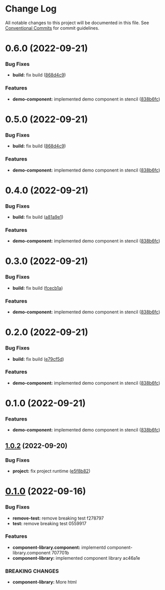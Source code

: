 # Change Log

All notable changes to this project will be documented in this file.
See [Conventional Commits](https://conventionalcommits.org) for commit guidelines.

# 0.6.0 (2022-09-21)


### Bug Fixes

* **build:** fix build ([868d4c9](https://github.com/vrapalis/corporate-design-system-blueprint/commit/868d4c9a112952b0f1f1efab26ca746ae56b913b))


### Features

* **demo-component:** implemented demo component in stencil ([838b6fc](https://github.com/vrapalis/corporate-design-system-blueprint/commit/838b6fca8171d8091508826ac9b1c12fff7669f4))





# 0.5.0 (2022-09-21)


### Bug Fixes

* **build:** fix build ([868d4c9](https://github.com/vrapalis/corporate-design-system-blueprint/commit/868d4c9a112952b0f1f1efab26ca746ae56b913b))


### Features

* **demo-component:** implemented demo component in stencil ([838b6fc](https://github.com/vrapalis/corporate-design-system-blueprint/commit/838b6fca8171d8091508826ac9b1c12fff7669f4))





# 0.4.0 (2022-09-21)


### Bug Fixes

* **build:** fix build ([a81a9e1](https://github.com/vrapalis/corporate-design-system-blueprint/commit/a81a9e10145c9af081f57ff6ac1b5b5af7f6ea5e))


### Features

* **demo-component:** implemented demo component in stencil ([838b6fc](https://github.com/vrapalis/corporate-design-system-blueprint/commit/838b6fca8171d8091508826ac9b1c12fff7669f4))





# 0.3.0 (2022-09-21)


### Bug Fixes

* **build:** fix build ([fcecb1a](https://github.com/vrapalis/corporate-design-system-blueprint/commit/fcecb1a7102b0ad55a869ff70eba05b03b6cce8c))


### Features

* **demo-component:** implemented demo component in stencil ([838b6fc](https://github.com/vrapalis/corporate-design-system-blueprint/commit/838b6fca8171d8091508826ac9b1c12fff7669f4))





# 0.2.0 (2022-09-21)


### Bug Fixes

* **build:** fix build ([e79cf5d](https://github.com/vrapalis/corporate-design-system-blueprint/commit/e79cf5d813aad705778864a04f264b4cd88a4fe0))


### Features

* **demo-component:** implemented demo component in stencil ([838b6fc](https://github.com/vrapalis/corporate-design-system-blueprint/commit/838b6fca8171d8091508826ac9b1c12fff7669f4))





# 0.1.0 (2022-09-21)


### Features

* **demo-component:** implemented demo component in stencil ([838b6fc](https://github.com/vrapalis/corporate-design-system-blueprint/commit/838b6fca8171d8091508826ac9b1c12fff7669f4))





## [1.0.2](https://github.com/vrapalis/corporate-design-system-blueprint/compare/v0.1.0...v1.0.2) (2022-09-20)


### Bug Fixes

* **project:** fix project runtime ([e5f8b82](https://github.com/vrapalis/corporate-design-system-blueprint/commit/e5f8b82fdfb69e58075144ddcad3c697d7abc1ae))





# [0.1.0](/compare/v0.0.1...v0.1.0) (2022-09-16)


### Bug Fixes

* **remove-test:** remove breaking test f278797
* **test:** remove breaking test 0559917


### Features

* **component-library.component:** implementd component-library.component 707701b
* **component-library:** implemented component library ac46a1e


### BREAKING CHANGES

* **component-library:** More html

